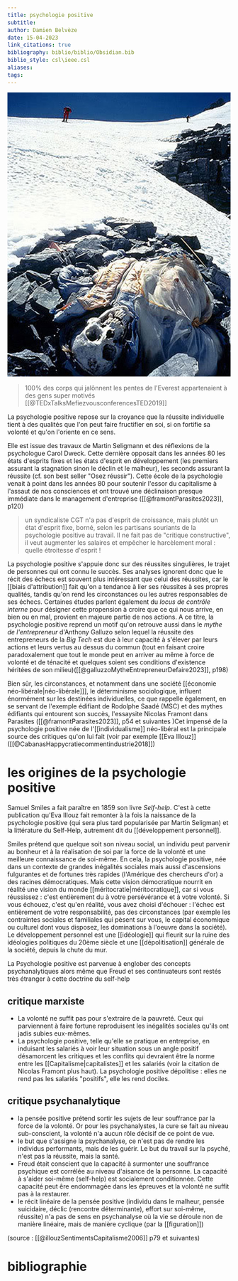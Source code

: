 ```yaml
---
title: psychologie positive
subtitle: 
author: Damien Belvèze
date: 15-04-2023
link_citations: true
bibliography: biblio/biblio/Obsidian.bib
biblio_style: csl\ieee.csl
aliases: 
tags:
---
```


![dead bodies](images/dead_bodies_everest.jpg)

> 100% des corps qui jalônnent les pentes de l'Everest appartenaient à des gens super motivés
[[@TEDxTalksMefiezvousconferencesTED2019]]


La psychologie positive repose sur la croyance que la réussite individuelle tient à des qualités que l'on peut faire fructifier en soi, si on fortifie sa volonté et qu'on l'oriente en ce sens. 

Elle est issue des travaux de Martin Seligmann et des réflexions de la psychologue Carol Dweck. Cette dernière opposait dans les années 80 les états d'esprits fixes et les états d'esprit en développement (les premiers assurant la stagnation sinon le déclin et le malheur), les seconds assurant la réussite (cf. son best seller "Osez réussir"). Cette école de la psychologie venait à point dans les années 80 pour soutenir l'essor du capitalisme à l'assaut de nos consciences et ont trouvé une déclinaison presque immédiate dans le management d'entreprise ([[@framontParasites2023]], p120)

> un syndicaliste CGT n'a pas d'esprit de croissance, mais plutôt un état d'esprit fixe, borné, selon les partisans souriants de la psychologie positive au travail. Il ne fait pas de "critique constructive", il veut augmenter les salaires et empêcher le harcèlement moral : quelle étroitesse d'esprit !

La psychologie positive s'appuie donc sur des réussites singulières, le trajet de personnes qui ont connu le succès. Ses analyses ignorent donc que  le récit des échecs est souvent plus intéressant que celui des réussites, car le [[biais d'attribution]] fait qu'on a tendance à lier ses réussites à ses propres qualités, tandis qu'on rend les circonstances ou les autres responsables de ses échecs. Certaines études parlent également du *locus de contrôle interne* pour désigner cette propension à croire que ce qui nous arrive, en bien ou en mal, provient en majeure partie de nos actions. A ce titre, la psychologie positive reprend un motif qu'on retrouve aussi dans le *mythe de l'entrepreneur* d'Anthony Galluzo selon lequel la réussite des entrepreneurs de la *Big Tech* est due à leur capacité à s'élever par leurs actions et leurs vertus au dessus du commun (tout en faisant croire paradoxalement que tout le monde peut en arriver au même à force de volonté et de ténacité et quelques soient ses conditions d'existence héritées de son milieu)([[@galluzzoMytheEntrepreneurDefaire2023]], p198)

 Bien sûr, les circonstances, et notamment dans une société [[économie néo-libérale|néo-libérale]]], le déterminisme sociologique, influent énormément sur les destinées individuelles, ce que rappelle également, en se servant de l'exemple édifiant de Rodolphe Saadé (MSC) et des mythes édifiants qui entourent son succès, l'essaysite Nicolas Framont dans Parasites ([[@framontParasites2023]], p54 et suivantes )Cet impensé de la psychologie positive née de l'[[individualisme]] néo-libéral est la principale source des critiques qu'on lui fait (voir par exemple [[Eva Illouz]] ([[@CabanasHappycratiecommentindustrie2018]])


# les origines de la psychologie positive

Samuel Smiles a fait paraître en 1859 son livre *Self-help*. C'est à cette publication qu'Eva Illouz fait remonter à la fois la naissance de la psychologie positive (qui sera plus tard popularisée par Martin Seligman) et la littérature du Self-Help, autrement dit du [[développement personnel]].

Smiles prétend que quelque soit son niveau social, un individu peut parvenir au bonheur et à la réalisation de soi par la force de la volonté et une meilleure connaissance de soi-même.
En cela, la psychologie positive, née dans un contexte de grandes inégalités sociales mais aussi d'ascensions fulgurantes et de fortunes très rapides (l'Amérique des chercheurs d'or) a des racines démocratiques. Mais cette vision démocratique nourrit en réalité une vision du monde [[méritocratie|méritocratique]], car si vous réussissez : c'est entièrement du à votre persévérance et à votre volonté. Si vous échouez, c'est qu'en réalité, vous avez choisi d'échouer : l'échec est entièrement de votre responsabilité, pas des circonstances (par exemple les contraintes sociales et familiales qui pèsent sur vous, le capital économique ou culturel dont vous disposez, les dominations à l'oeuvre dans la société). Le développement personnel est une [[idéologie]] qui fleurit sur la ruine des idéologies politiques du 20ème siècle et une [[dépolitisation]] générale de la société, depuis la chute du mur. 

La Psychologie positive est parvenue à englober des concepts psychanalytiques alors même que Freud et ses continuateurs  sont restés très étranger à cette doctrine du self-help

## critique marxiste

- La volonté ne suffit pas pour s'extraire de la pauvreté. Ceux qui parviennent à faire fortune reproduisent les inégalités sociales qu'ils ont jadis subies eux-mêmes.
- La psychologie positive, telle qu'elle se pratique en entreprise, en induisant les salariés à voir leur situation sous un angle positif désamorcent les critiques et les conflits qui devraient être la norme entre les [[Capitalisme|capitalistes]] et les salariés (voir la citation de Nicolas Framont plus haut). La psychologie positive dépolitise : elles ne rend pas les salariés "positifs", elle les rend dociles.

## critique psychanalytique

- la pensée positive prétend sortir les sujets de leur souffrance par la force de la volonté. Or pour les psychanalystes, la cure se fait au niveau sub-conscient, la volonté n'a aucun rôle décisif de ce point de vue.
- le but que s'assigne la psychanalyse, ce n'est pas de rendre les individus performants, mais de les guérir. Le but du travail sur la psyché, n'est pas la réussite, mais la santé.
- Freud était conscient que la capacité à surmonter une souffrance psychique est corrélée au niveau d'aisance de la personne. La capacité à s'aider soi-même (self-help) est socialement conditionnée. Cette capacité peut êre endommagée dans les épreuves et la volonté ne suffit pas à la restaurer.
- le récit linéaire de la pensée positive (individu dans le malheur, pensée suicidaire, déclic (rencontre déterminante), effort sur soi-même, réussite) n'a pas de sens en psychanalyse où la vie se déroule non de manière linéaire, mais de manière cyclique (par la [[figuration]])

(source : [[@illouzSentimentsCapitalisme2006]] p79 et suivantes)



# bibliographie

